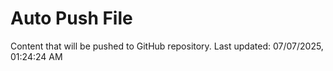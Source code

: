 # Auto Push File

Content that will be pushed to GitHub repository.
Last updated: 07/07/2025, 01:24:24 AM